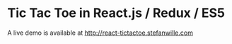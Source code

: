 Tic Tac Toe in React.js / Redux / ES5
=====

A live demo is available at http://react-tictactoe.stefanwille.com
